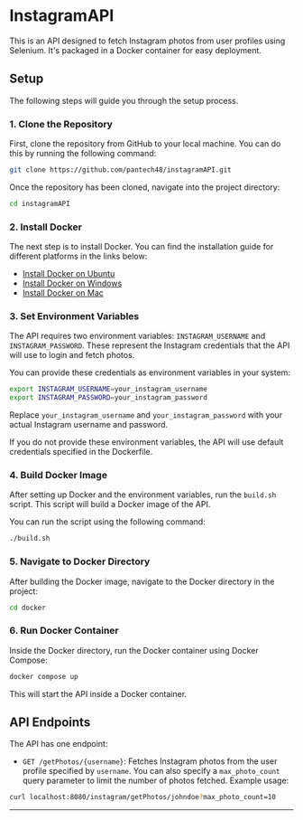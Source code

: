 

# InstagramAPI

This is an API designed to fetch Instagram photos from user profiles using Selenium. It's packaged in a Docker container for easy deployment.

## Setup

The following steps will guide you through the setup process.

### 1. Clone the Repository

First, clone the repository from GitHub to your local machine. You can do this by running the following command:

```bash
git clone https://github.com/pantech48/instagramAPI.git
```

Once the repository has been cloned, navigate into the project directory:

```bash
cd instagramAPI
```

### 2. Install Docker

The next step is to install Docker. You can find the installation guide for different platforms in the links below:

- [Install Docker on Ubuntu](https://docs.docker.com/engine/install/ubuntu/)
- [Install Docker on Windows](https://docs.docker.com/docker-for-windows/install/)
- [Install Docker on Mac](https://docs.docker.com/docker-for-mac/install/)

### 3. Set Environment Variables

The API requires two environment variables: `INSTAGRAM_USERNAME` and `INSTAGRAM_PASSWORD`. These represent the Instagram credentials that the API will use to login and fetch photos.

You can provide these credentials as environment variables in your system:

```bash
export INSTAGRAM_USERNAME=your_instagram_username
export INSTAGRAM_PASSWORD=your_instagram_password
```

Replace `your_instagram_username` and `your_instagram_password` with your actual Instagram username and password.

If you do not provide these environment variables, the API will use default credentials specified in the Dockerfile.

### 4. Build Docker Image

After setting up Docker and the environment variables, run the `build.sh` script. This script will build a Docker image of the API.

You can run the script using the following command:

```bash
./build.sh
```

### 5. Navigate to Docker Directory

After building the Docker image, navigate to the Docker directory in the project:

```bash
cd docker
```

### 6. Run Docker Container

Inside the Docker directory, run the Docker container using Docker Compose:

```bash
docker compose up
```

This will start the API inside a Docker container.

## API Endpoints

The API has one endpoint:

- `GET /getPhotos/{username}`: Fetches Instagram photos from the user profile specified by `username`. You can also specify a `max_photo_count` query parameter to limit the number of photos fetched. Example usage:

```bash
curl localhost:8080/instagram/getPhotos/johndoe?max_photo_count=10
```
---